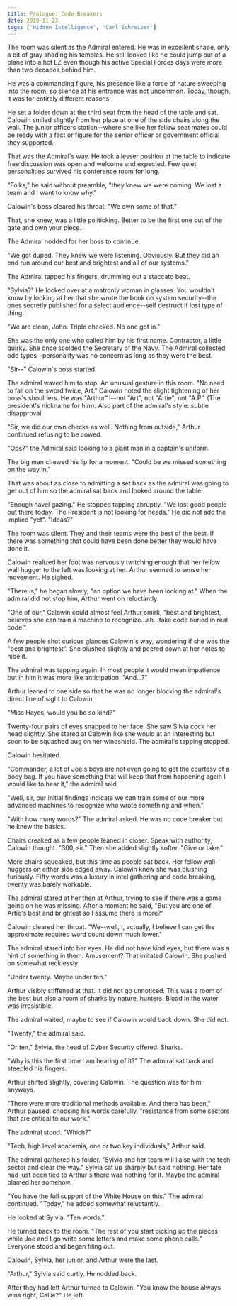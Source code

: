 ```yaml
---
title: Prologue: Code Breakers
date: 2019-11-23
tags: ['Hidden Intelligence', 'Carl Schreiber']
---
```


The room was silent as the Admiral entered. He was in excellent shape, only a bit of gray shading his temples. He still looked like he could jump out of a plane into a hot LZ even though his active Special Forces days were more than two decades behind him.

He was a commanding figure, his presence like a force of nature sweeping into the room, so silence at his entrance was not uncommon. Today, though, it was for entirely different reasons.

He set a folder down at the third seat from the head of the table and sat. Calowin smiled slightly from her place at one of the side chairs along the wall. The junior officers station--where she like her fellow seat mates could be ready with a fact or figure for the senior officer or government official they supported.

That was the Admiral's way. He took a lesser position at the table to indicate free discussion was open and welcome and expected. Few quiet personalities survived his conference room for long.

"Folks," he said without preamble, "they knew we were coming. We lost a team and I want to know why."

Calowin's boss cleared his throat. "We own some of that."

That, she knew, was a little politicking. Better to be the first one out of the gate and own your piece.

The Admiral nodded for her boss to continue.

"We got duped. They knew we were listening. Obviously. But they did an end run around our best and brightest and all of our systems."

The Admiral tapped his fingers, drumming out a staccato beat.

"Sylvia?" He looked over at a matronly woman in glasses. You wouldn't know by looking at her that she wrote the book on system security--the ones secretly published for a select audience--self destruct if lost type of thing.

"We are clean, John. Triple checked. No one got in."

She was the only one who called him by his first name. Contractor, a little quirky. She once scolded the Secretary of the Navy. The Admiral collected odd types--personality was no concern as long as they were the best.

"Sir--" Calowin's boss started.

The admiral waved him to stop. An unusual gesture in this room. "No need to fall on the sword twice, Art." Calowin noted the slight tightening of her boss's shoulders. He was "Arthur".l--not "Art", not "Artie", not "A.P." (The president's nickname for him). Also part of the admiral's style: subtle disapproval.

"Sir, we did our own checks as well. Nothing from outside," Arthur continued refusing to be cowed.

"Ops?" the Admiral said looking to a giant man in a captain's uniform.

The big man chewed his lip for a moment. "Could be we missed something on the way in."

That was about as close to admitting a set back as the admiral was going to get out of him so the admiral sat back and looked around the table.

"Enough navel gazing." He stopped tapping abruptly. "We lost good people out there today. The President is not looking for heads." He did not add the implied "yet". "Ideas?"

The room was silent. They and their teams were the best of the best. If there was something that could have been done better they would have done it.

Calowin realized her foot was nervously twitching enough that her fellow wall hugger to the left was looking at her. Arthur seemed to sense her movement. He sighed.

"There is," he began slowly, "an option we have been looking at." When the admiral did not stop him, Arthur went on reluctantly.

"One of our," Calowin could almost feel Arthur smirk, "best and brightest, believes she can train a machine to recognize...ah...fake code buried in real code."

A few people shot curious glances Calowin's way, wondering if she was the "best and brightest". She blushed slightly and peered down at her notes to hide it.

The admiral was tapping again. In most people it would mean impatience but in him it was more like anticipation. "And...?"

Arthur leaned to one side so that he was no longer blocking the admiral's direct line of sight to Calowin.

"Miss Hayes, would you be so kind?"

Twenty-four pairs of eyes snapped to her face. She saw Silvia cock her head slightly. She stared at Calowin like she would at an interesting but soon to be squashed bug on her windshield. The admiral's tapping stopped.

Calowin hesitated.

"Commander, a lot of Joe's boys are not even going to get the courtesy of a body bag. If you have something that will keep that from happening again I would like to hear it," the admiral said.

"Well, sir, our initial findings indicate we can train some of our more advanced machines to recognize who wrote something and when."

"With how many words?" The admiral asked. He was no code breaker but he knew the basics.

Chairs creaked as a few people leaned in closer. Speak with authority, Calowin thought. "300, sir." Then she added slightly softer. "Give or take."

More chairs squeaked, but this time as people sat back. Her fellow wall-huggers on either side edged away. Calowin knew she was blushing furiously. Fifty words was a luxury in intel gathering and code breaking, twenty was barely workable.

The admiral stared at her then at Arthur, trying to see if there was a game going on he was missing. After a moment he said, "But you are one of Artie's best and brightest so I assume there is more?"

Calowin cleared her throat. "We--well, I, actually, I believe I can get the approximate required word count down much lower."

The admiral stared into her eyes. He did not have kind eyes, but there was a hint of something in them. Amusement? That irritated Calowin. She pushed on somewhat recklessly.

"Under twenty. Maybe under ten."

Arthur visibly stiffened at that. It did not go unnoticed. This was a room of the best but also a room of sharks by nature, hunters. Blood in the water was irresistible.

The admiral waited, maybe to see if Calowin would back down. She did not.

"Twenty," the admiral said.

"Or ten," Sylvia, the head of Cyber Security offered. Sharks.

"Why is this the first time I am hearing of it?" The admiral sat back and steepled his fingers.

Arthur shifted slightly, covering Calowin. The question was for him anyways.

"There were more traditional methods available. And there has been," Arthur paused, choosing his words carefully, "resistance from some sectors that are critical to our work."

The admiral stood. "Which?"

"Tech, high level academia, one or two key individuals," Arthur said.

The admiral gathered his folder. "Sylvia and her team will liaise with the tech sector and clear the way." Sylvia sat up sharply but said nothing. Her fate had just been tied to Arthur's there was nothing for it. Maybe the admiral blamed her somehow.

"You have the full support of the White House on this." The admiral continued. "Today," he added somewhat reluctantly.

He looked at Sylvia. "Ten words."

He turned back to the room. "The rest of you start picking up the pieces while Joe and I go write some letters and make some phone calls." Everyone stood and began filing out.

Calowin, Sylvia, her junior, and Arthur were the last.

"Arthur," Sylvia said curtly. He nodded back.

After they had left Arthur turned to Calowin. "You know the house always wins right, Callie?" He left.
